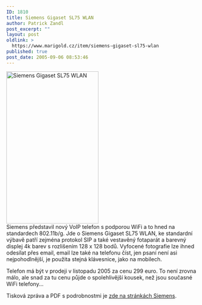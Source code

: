 ```yaml
---
ID: 1810
title: Siemens Gigaset SL75 WLAN
author: Patrick Zandl
post_excerpt: ""
layout: post
oldlink: >
  https://www.marigold.cz/item/siemens-gigaset-sl75-wlan
published: true
post_date: 2005-09-06 08:53:46
---
```

<div class="rightbox"><img src="/wp-content/uploads/20050906-SL75WLAN.jpg" alt="Siemens Gigaset SL75 WLAN" width="242" height="400" /></div>Siemens představil nový VoIP telefon s podporou WiFi a to hned na standardech 802.11b/g. Jde o Siemens Gigaset SL75 WLAN, ke standardní výbavě patří zejména protokol SIP a také vestavěný fotaparát a barevný displej 4k barev s rozlišením 128 x 128 bodů. Vyfocené fotografie lze ihned odesílat přes email, email lze také na telefonu číst, jen psaní není asi nejpohodlnější, je použita stejná klávesnice, jako na mobilech. </p>

<p>Telefon má být v prodeji v listopadu 2005 za cenu 299 euro. To není zrovna málo, ale snad za tu cenu půjde o spolehlivější kousek, než jsou současné WiFi telefony...</p>

<p>Tisková zpráva a PDF s podrobnostmi je <a href="http://communications.siemens.com/cds/frontdoor/0,2241,hq_en_0_116284_rArNrNrNrN_1%253A113882_2%253A3,00.html">zde na stránkách Siemens</a>.
</p>
